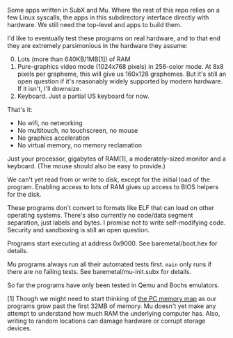 Some apps written in SubX and Mu. Where the rest of this repo relies on a few
Linux syscalls, the apps in this subdirectory interface directly with hardware.
We still need the top-level and apps to build them.

I'd like to eventually test these programs on real hardware, and to that end
they are extremely parsimonious in the hardware they assume:

  0. Lots (more than 640KB/1MB[1]) of RAM
  1. Pure-graphics video mode (1024x768 pixels) in 256-color mode. At 8x8
     pixels per grapheme, this will give us 160x128 graphemes. But it's still
     an open question if it's reasonably widely supported by modern hardware.
     If it isn't, I'll downsize.
  2. Keyboard. Just a partial US keyboard for now.

That's it:
  * No wifi, no networking
  * No multitouch, no touchscreen, no mouse
  * No graphics acceleration
  * No virtual memory, no memory reclamation

Just your processor, gigabytes of RAM[1], a moderately-sized monitor and a
keyboard. (The mouse should also be easy to provide.)

We can't yet read from or write to disk, except for the initial load of the
program. Enabling access to lots of RAM gives up access to BIOS helpers for
the disk.

These programs don't convert to formats like ELF that can load on other
operating systems. There's also currently no code/data segment separation,
just labels and bytes. I promise not to write self-modifying code. Security
and sandboxing is still an open question.

Programs start executing at address 0x9000. See baremetal/boot.hex for
details.

Mu programs always run all their automated tests first. `main` only runs if
there are no failing tests. See baremetal/mu-init.subx for details.

So far the programs have only been tested in Qemu and Bochs emulators.

[1] Though we might need to start thinking of [the PC memory map](https://wiki.osdev.org/Memory_Map_(x86))
as our programs grow past the first 32MB of memory. Mu doesn't yet make any
attempt to understand how much RAM the underlying computer has. Also, writing
to random locations can damage hardware or corrupt storage devices.
